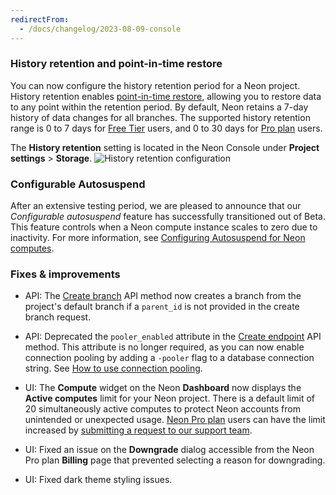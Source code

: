 ```yaml
---
redirectFrom:
  - /docs/changelog/2023-08-09-console
---
```


### History retention and point-in-time restore

You can now configure the history retention period for a Neon project. History retention enables [point-in-time restore](/docs/introduction/point-in-time-restore), allowing you to restore data to any point within the retention period. By default, Neon retains a 7-day history of data changes for all branches. The supported history retention range is 0 to 7 days for [Free Tier](/docs/introduction/free-tier) users, and 0 to 30 days for [Pro plan](/docs/introduction/pro-plan) users.

The **History retention** setting is located in the Neon Console under **Project settings** > **Storage**.
![History retention configuration](/docs/relnotes/history_retention.png)

### Configurable Autosuspend

After an extensive testing period, we are pleased to announce that our _Configurable autosuspend_ feature has successfully transitioned out of Beta. This feature controls when a Neon compute instance scales to zero due to inactivity. For more information, see [Configuring Autosuspend for Neon computes](/docs/guides/auto-suspend-guide).

### Fixes & improvements

- API: The [Create branch](https://api-docs.neon.tech/reference/createprojectbranch) API method now creates a branch from the project's default branch if a `parent_id` is not provided in the create branch request.
- API: Deprecated the `pooler_enabled` attribute in the [Create endpoint](https://api-docs.neon.tech/reference/createprojectendpoint) API method. This attribute is no longer required, as you can now enable connection pooling by adding a `-pooler` flag to a database connection string. See [How to use connection pooling](/docs/connect/connection-pooling#how-to-use-connection-pooling).

- UI: The **Compute** widget on the Neon **Dashboard** now displays the **Active computes** limit for your Neon project. There is a default limit of 20 simultaneously active computes to protect Neon accounts from unintended or unexpected usage. [Neon Pro plan](/docs/introduction/pro-plan) users can have the limit increased by [submitting a request to our support team](/docs/introduction/support).
- UI: Fixed an issue on the **Downgrade** dialog accessible from the Neon Pro plan **Billing** page that prevented selecting a reason for downgrading.
- UI: Fixed dark theme styling issues.
